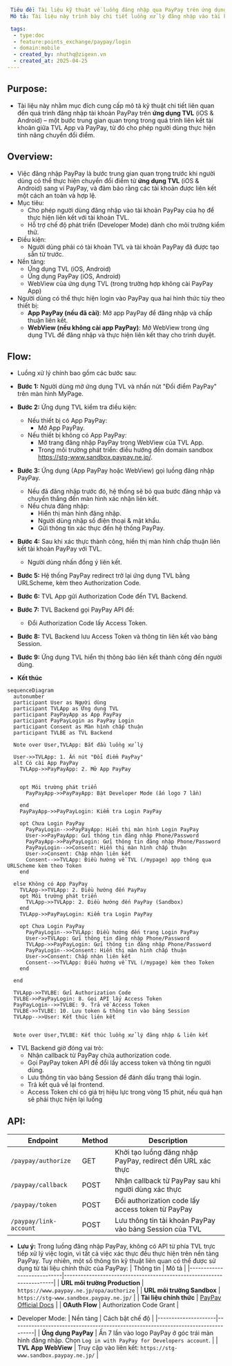 ```yaml
 Tiêu đề: Tài liệu kỹ thuật về luồng đăng nhập qua PayPay trên ứng dụng TVL (iOS & Android)
 Mô tả: Tài liệu này trình bày chi tiết luồng xử lý đăng nhập vào tài khoản PayPay từ ứng ứng dụng TVL (iOS & Android) nhằm phục vụ việc liên kết tài khoản TVL và PayPay thông qua ứng dụng PayPay hoặc trình duyệt. Đồng thời mô tả cách bật Developer Mode để phục vụ môi trường kiểm thử.

 tags:
  - type:doc
  - feature:points_exchange/paypay/login
  - domain:mobile
  - created_by: nhuthq@zigexn.vn
  - created_at: 2025-04-25
----
```

## Purpose:

- Tài liệu này nhằm mục đích cung cấp mô tả kỹ thuật chi tiết liên quan đến quá trình đăng nhập tài khoản PayPay trên **ứng dụng TVL** (iOS & Android) – một bước trung gian quan trọng trong quá trình liên kết tài khoản giữa TVL App và PayPay, từ đó cho phép người dùng thực hiện tính năng chuyển đổi điểm.

## Overview:

- Việc đăng nhập PayPay là bước trung gian quan trọng trước khi người dùng có thể thực hiện chuyển đổi điểm từ **ứng dụng TVL** (iOS & Android) sang ví PayPay, và đảm bảo rằng các tài khoản được liên kết một cách an toàn và hợp lệ.
- Mục tiêu:
  - Cho phép người dùng đăng nhập vào tài khoản PayPay của họ để thực hiện liên kết với tài khoản TVL.
  - Hỗ trợ chế độ phát triển (Developer Mode) dành cho môi trường kiểm thử.
- Điều kiện:
  - Người dùng phải có tài khoản TVL và tài khoản PayPay đã được tạo sẵn từ trước.
- Nền tảng:
  - Ứng dụng TVL (iOS, Android)
  - Ứng dụng PayPay (iOS, Android)
  - WebView của ứng dụng TVL (trong trường hợp không cài PayPay App)
- Người dùng có thể thực hiện login vào PayPay qua hai hình thức tùy theo thiết bị:
  - **App PayPay (nếu đã cài)**: Mở app PayPay để đăng nhập và chấp thuận liên kết.
  - **WebView (nếu không cài app PayPay)**: Mở WebView trong ứng dụng TVL để đăng nhập và thực hiện liên kết thay cho trình duyệt.

## Flow:

- Luồng xử lý chính bao gồm các bước sau:

- **Bước 1:** Người dùng mở ứng dụng TVL và nhấn nút "Đổi điểm PayPay" trên màn hình MyPage.
- **Bước 2:** Ứng dụng TVL kiểm tra điều kiện:
  - Nếu thiết bị có App PayPay:
    - Mở App PayPay.
  - Nếu thiết bị không có App PayPay:
    - Mở trang đăng nhập PayPay trong WebView của TVL App.
    - Trong môi trường phát triển: điều hướng đến domain sandbox https://stg-www.sandbox.paypay.ne.jp/.
- **Bước 3:** Ứng dụng (App PayPay hoặc WebView) gọi luồng đăng nhập PayPay.
  - Nếu đã đăng nhập trước đó, hệ thống sẽ bỏ qua bước đăng nhập và chuyển thẳng đến màn hình xác nhận liên kết.
  - Nếu chưa đăng nhập:
    - Hiển thị màn hình đăng nhập.
    - Người dùng nhập số điện thoại & mật khẩu.
    - Gửi thông tin xác thực đến hệ thống PayPay.
- **Bước 4:** Sau khi xác thực thành công, hiển thị màn hình chấp thuận liên kết tài khoản PayPay với TVL.
  - Người dùng nhấn đồng ý liên kết.
- **Bước 5:** Hệ thống PayPay redirect trở lại ứng dụng TVL bằng URLScheme, kèm theo Authorization Code.
- **Bước 6:** TVL App gửi Authorization Code đến TVL Backend.
- **Bước 7:** TVL Backend gọi PayPay API để:
  - Đổi Authorization Code lấy Access Token.
- **Bước 8:** TVL Backend lưu Access Token và thông tin liên kết vào bảng Session.
- **Bước 9:** Ứng dụng TVL hiển thị thông báo liên kết thành công đến người dùng.
- **Kết thúc**

```mermaid
sequenceDiagram
  autonumber
  participant User as Người dùng
  participant TVLApp as Ứng dụng TVL
  participant PayPayApp as App PayPay
  participant PayPayLogin as PayPay Login
  participant Consent as Màn hình chấp thuận
  participant TVLBE as TVL Backend

  Note over User,TVLApp: Bắt đầu luồng xử lý

  User->>TVLApp: 1. Ấn nút "Đổi điểm PayPay"
  alt Có cài App PayPay
    TVLApp->>PayPayApp: 2. Mở App PayPay


    opt Môi trường phát triển
      PayPayApp->>PayPayApp: Bật Developer Mode (ấn logo 7 lần)

    end
    PayPayApp->>PayPayLogin: Kiểm tra Login PayPay

    opt Chưa Login PayPay
      PayPayLogin-->>PayPayApp: Hiển thị màn hình Login PayPay
      User->>PayPayApp: Gửi thông tin đăng nhập Phone/Password
      PayPayApp->>PayPayLogin: Gửi thông tin đăng nhập Phone/Password
      PayPayLogin-->>Consent: Hiển thị màn hình chấp thuận
      User->>Consent: Chập nhận liên kết
      Consent-->>TVLApp: Điều hướng về TVL (/mypage) app thông qua URLScheme kèm theo Token
    end

  else Không có App PayPay
    TVLApp->>TVLApp: 2. Điều hướng đến PayPay
    opt Môi trường phát triển
      TVLApp->>TVLApp: 2. Điều hướng đến PayPay (Sandbox)
    end
    TVLApp->>PayPayLogin: Kiểm tra Login PayPay

    opt Chưa Login PayPay
      PayPayLogin-->>TVLApp: Điều hướng đến trang Login PayPay
      User->>TVLApp: Gửi thông tin đăng nhập Phone/Password
      TVLApp->>PayPayLogin: Gửi thông tin đăng nhập Phone/Password
      PayPayLogin-->>Consent: Hiển thị màn hình chấp thuận
      User->>Consent: Chấp nhận liên kết
      Consent-->>TVLApp: Điều hướng về TVL (/mypage) kèm theo Token
    end

  end

  TVLApp->>TVLBE: Gửi Authorization Code
  TVLBE->>PayPayLogin: 8. Gọi API lấy Access Token
  PayPayLogin-->>TVLBE: 9. Trả về Access Token
  TVLBE->>TVLBE: 10. Lưu token & thông tin vào bảng Session
  TVLApp-->>User: Kết thúc liên kết


  Note over User,TVLBE: Kết thúc luồng xử lý đăng nhập & liên kết

```

- TVL Backend giờ đóng vai trò:
  - Nhận callback từ PayPay chứa authorization code.
  - Gọi PayPay token API để đổi lấy access token và thông tin người dùng.
  - Lưu thông tin vào bảng Session để đánh dấu trạng thái login.
  - Trả kết quả về lại frontend.
  - Access Token chỉ có giá trị hiệu lực trong vòng 15 phút, nếu quá hạn sẽ phải thực hiện lại luồng

## API:

| Endpoint               | Method | Description                                                |
| ---------------------- | ------ | ---------------------------------------------------------- |
| `/paypay/authorize`    | GET    | Khởi tạo luồng đăng nhập PayPay, redirect đến URL xác thực |
| `/paypay/callback`     | POST   | Nhận callback từ PayPay sau khi người dùng xác thực        |
| `/paypay/token`        | POST   | Đổi authorization code lấy access token từ PayPay          |
| `/paypay/link-account` | POST   | Lưu thông tin tài khoản PayPay vào bảng Session của TVL    |

- **Lưu ý:** Trong luồng đăng nhập PayPay, không có API từ phía TVL trực tiếp xử lý việc login, vì tất cả việc xác thực đều thực hiện trên nền tảng PayPay. Tuy nhiên, một số thông tin kỹ thuật liên quan có thể được sử dụng từ tài liệu chính thức của PayPay:
  | Thông tin | Mô tả |
  |----------------------------|----------------------------------------------------------------------|
  | **URL môi trường Production** | `https://www.paypay.ne.jp/opa/authorize` |
  | **URL môi trường Sandbox** | `https://stg-www.sandbox.paypay.ne.jp/` |
  | **Tài liệu chính thức** | [PayPay Official Docs](https://www.paypay.ne.jp/opa/doc/v1.0/account_link.html#section/Acquire-user-authorization) |
  | **OAuth Flow** | Authorization Code Grant |

- Developer Mode:
  | Nền tảng | Cách bật chế độ |
  |---------------------|----------------------------------------------------------------------------------|
  | **Ứng dụng PayPay** | Ấn 7 lần vào logo PayPay ở góc trái màn hình đăng nhập. Chọn `Log in with PayPay for Developers account`. |
  | **TVL App WebView** | Truy cập vào liên kết: `https://stg-www.sandbox.paypay.ne.jp/` |
